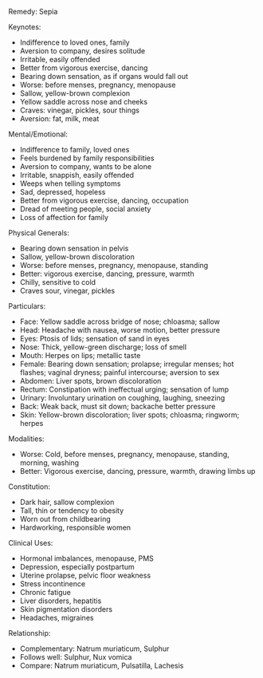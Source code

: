 Remedy: Sepia

Keynotes:
- Indifference to loved ones, family
- Aversion to company, desires solitude
- Irritable, easily offended
- Better from vigorous exercise, dancing
- Bearing down sensation, as if organs would fall out
- Worse: before menses, pregnancy, menopause
- Sallow, yellow-brown complexion
- Yellow saddle across nose and cheeks
- Craves: vinegar, pickles, sour things
- Aversion: fat, milk, meat

Mental/Emotional:
- Indifference to family, loved ones
- Feels burdened by family responsibilities
- Aversion to company, wants to be alone
- Irritable, snappish, easily offended
- Weeps when telling symptoms
- Sad, depressed, hopeless
- Better from vigorous exercise, dancing, occupation
- Dread of meeting people, social anxiety
- Loss of affection for family

Physical Generals:
- Bearing down sensation in pelvis
- Sallow, yellow-brown discoloration
- Worse: before menses, pregnancy, menopause, standing
- Better: vigorous exercise, dancing, pressure, warmth
- Chilly, sensitive to cold
- Craves sour, vinegar, pickles

Particulars:
- Face: Yellow saddle across bridge of nose; chloasma; sallow
- Head: Headache with nausea, worse motion, better pressure
- Eyes: Ptosis of lids; sensation of sand in eyes
- Nose: Thick, yellow-green discharge; loss of smell
- Mouth: Herpes on lips; metallic taste
- Female: Bearing down sensation; prolapse; irregular menses; hot flashes; vaginal dryness; painful intercourse; aversion to sex
- Abdomen: Liver spots, brown discoloration
- Rectum: Constipation with ineffectual urging; sensation of lump
- Urinary: Involuntary urination on coughing, laughing, sneezing
- Back: Weak back, must sit down; backache better pressure
- Skin: Yellow-brown discoloration; liver spots; chloasma; ringworm; herpes

Modalities:
- Worse: Cold, before menses, pregnancy, menopause, standing, morning, washing
- Better: Vigorous exercise, dancing, pressure, warmth, drawing limbs up

Constitution:
- Dark hair, sallow complexion
- Tall, thin or tendency to obesity
- Worn out from childbearing
- Hardworking, responsible women

Clinical Uses:
- Hormonal imbalances, menopause, PMS
- Depression, especially postpartum
- Uterine prolapse, pelvic floor weakness
- Stress incontinence
- Chronic fatigue
- Liver disorders, hepatitis
- Skin pigmentation disorders
- Headaches, migraines

Relationship:
- Complementary: Natrum muriaticum, Sulphur
- Follows well: Sulphur, Nux vomica
- Compare: Natrum muriaticum, Pulsatilla, Lachesis
